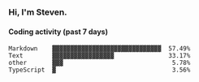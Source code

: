 ### Hi, I'm Steven.

#### Coding activity (past 7 days)
```
Markdown    ▓▓▓▓▓▓▓▓▓▓▓▓▓▓▓▓▓▓▓▓▓▓▓▓▓▓▓▓▓▓  57.49%
Text        ▓▓▓▓▓▓▓▓▓▓▓▓▓▓▓▓▓               33.17%
other       ▓▓▓                              5.78%
TypeScript  ▓                                3.56%
```
